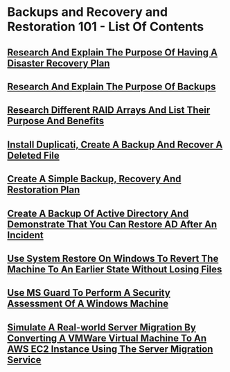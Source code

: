 # Backups and Recovery and Restoration 101 - List Of Contents

## [Research And Explain The Purpose Of Having A Disaster Recovery Plan]()

## [Research And Explain The Purpose Of Backups]()

## [Research Different RAID Arrays And List Their Purpose And Benefits]()

## [Install Duplicati, Create A Backup And Recover A Deleted File]()

## [Create A Simple Backup, Recovery And Restoration Plan]()

## [Create A Backup Of Active Directory And Demonstrate That You Can Restore AD After An Incident]()

## [Use System Restore On Windows To Revert The Machine To An Earlier State Without Losing Files]()

## [Use MS Guard To Perform A Security Assessment Of A Windows Machine]()

## [Simulate A Real-world Server Migration By Converting A VMWare Virtual Machine To An AWS EC2 Instance Using The Server Migration Service]()
